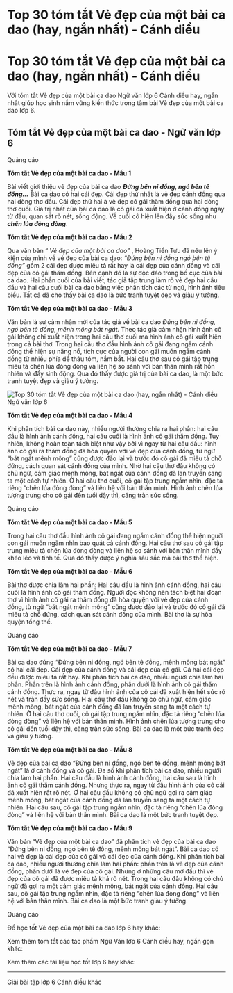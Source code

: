 # Top 30 tóm tắt Vẻ đẹp của một bài ca dao (hay, ngắn nhất) - Cánh diều

# Top 30 tóm tắt Vẻ đẹp của một bài ca dao (hay, ngắn nhất) - Cánh diều

Với tóm tắt Vẻ đẹp của một bài ca dao Ngữ văn lớp 6 Cánh diều hay, ngắn nhất giúp học sinh nắm vững kiến thức trọng tâm bài Vẻ đẹp của một bài ca dao lớp 6.

## Tóm tắt Vẻ đẹp của một bài ca dao - Ngữ văn lớp 6

Quảng cáo

**Tóm tắt Vẻ đẹp của một bài ca dao - Mẫu 1**

Bài viết giới thiệu vẻ đẹp của bài ca dao **_Đứng bên ni đồng, ngó bên tê đồng…_** Bài ca dao có hai cái đẹp. Cái đẹp thứ nhất là vẻ đẹp cánh đồng qua hai dòng thơ đầu. Cái đẹp thứ hai à vẻ đẹp cô gái thăm đồng qua hai dòng thơ cuối. Giá trị nhất của bài ca dao là cô gái đã xuất hiện ở cánh đồng ngay từ đầu, quan sát rõ nét, sống động. Về cuối cô hiện lên đầy sức sống như **_chẽn lúa đòng đòng_**.

**Tóm tắt Vẻ đẹp của một bài ca dao - Mẫu 2**

Qua văn bản “ _Vẻ đẹp của một bài ca dao”_ , Hoàng Tiến Tựu đã nêu lên ý kiến của mình về vẻ đẹp của bài ca dao: _“Đứng bên ni đồng ngó bên tê đồng”_ gồm 2 cái đẹp được miêu tả rất hay là cái đẹp của cánh đồng và cái đẹp của cô gái thăm đồng. Bên cạnh đó là sự độc đáo trong bố cục của bài ca dao. Hai phần cuối của bài viết, tác giả tập trung làm rõ vẻ đẹp hai câu đầu và hai câu cuối bài ca dao bằng việc phân tích các từ ngữ, hình ảnh tiêu biểu. Tất cả đã cho thấy bài ca dao là bức tranh tuyệt đẹp và giàu ý tưởng. 

**Tóm tắt Vẻ đẹp của một bài ca dao - Mẫu 3**

Văn bản là sự cảm nhận mới của tác giả về bài ca dao _Đứng bên ni đồng, ngó bên tê đồng, mênh mông bát ngát._ Theo tác giả cảm nhận hình ảnh cô gái không chỉ xuất hiện trong hai câu thơ cuối mà hình ảnh cô gái xuất hiện trong cả bài thơ. Trong hai câu thơ đầu hình ảnh cô gái đang ngắm cánh đồng thể hiện sự năng nổ, tích cực của người con gái muốn ngắm cánh đồng từ nhiều phía để thâu tóm, nắm bắt. Hai câu thơ sau cô gái tập trung miêu tả chẽn lúa đòng đòng và liên hệ so sánh với bản thân mình rất hồn nhiên và đầy sinh động. Qua đó thấy được giá trị của bài ca dao, là một bức tranh tuyệt đẹp và giàu ý tưởng.

![Top 30 tóm tắt Vẻ đẹp của một bài ca dao \(hay, ngắn nhất\) - Cánh diều Ngữ văn lớp 6](https://vietjack.com/soan-van-lop-6-cd/images/tom-tat-ve-dep-cua-mot-bai-ca-dao-66795.png)

**Tóm tắt Vẻ đẹp của một bài ca dao - Mẫu 4**

Khi phân tích bài ca dao này, nhiều người thường chia ra hai phần: hai câu đầu là hình ảnh cánh đồng, hai câu cuối là hình ảnh cô gái thăm đồng. Tuy nhiên, không hoàn toàn tách biệt như vậy bởi vì ngay từ hai câu đầu: hình ảnh cô gái ra thăm đồng đã hòa quyện với vẻ đẹp của cánh đồng, từ ngữ “bát ngát mênh mông” cũng được đảo lại và trước đó cô gái đã miêu tả chỗ đứng, cách quan sát cánh đồng của mình. Nhờ hai câu thơ đầu không có chủ ngữ, cảm giác mênh mông, bát ngát của cánh đồng đã lan truyền sang ta một cách tự nhiên. Ở hai câu thơ cuối, cô gái tập trung ngắm nhìn, đặc tả riêng “chẽn lúa đòng đòng” và liên hệ với bản thân mình. Hình ảnh chẽn lúa tượng trưng cho cô gái đến tuổi dậy thì, căng tràn sức sống. 

Quảng cáo

**Tóm tắt Vẻ đẹp của một bài ca dao - Mẫu 5**

Trong hai câu thơ đầu hình ảnh cô gái đang ngắm cánh đồng thể hiện người con gái muốn ngằm nhìn bao quát cả cánh đồng. Hai câu thơ sau cô gái tập trung miêu tả chẽn lúa đòng đòng và liên hệ so sánh với bản thân mình đầy khéo léo và tinh tế. Qua đó thấy được ý nghĩa sâu sắc mà bài thơ thể hiện.

**Tóm tắt Vẻ đẹp của một bài ca dao - Mẫu 6**

Bài thơ được chia làm hai phần: Hai câu đầu là hình ảnh cánh đồng, hai câu cuối là hình ảnh cô gái thăm đồng. Người đọc không nên tách biệt hai đoạn thơ vì hình ảnh cô gái ra thăm đồng đã hòa quyện với vẻ đẹp của cánh đồng, từ ngữ “bát ngát mênh mông” cũng được đảo lại và trước đó cô gái đã miêu tả chỗ đứng, cách quan sát cánh đồng của mình. Bài thơ là sự hòa quyện tổng thể.

Quảng cáo

**Tóm tắt Vẻ đẹp của một bài ca dao - Mẫu 7**

Bài ca dao đứng “Đứng bên ni đồng, ngó bên tê đồng, mênh mông bát ngát” có hai cái đẹp. Cái đẹp của cánh đồng và cái đẹp của cô gái. Cả hai cái đẹp đều được miêu tả rất hay. Khi phân tích bài ca dao, nhiều người chia làm hai phần. Phần trên là hình ảnh cánh đồng, phần dưới là hình ảnh cô gái thăm cánh đồng. Thực ra, ngay từ đầu hình ảnh của cô cái đã xuất hiện hết sức rõ nét và tràn đầy sức sống. H ai câu thơ đầu không có chủ ngữ, cảm giác mênh mông, bát ngát của cánh đồng đã lan truyền sang ta một cách tự nhiên. Ở hai câu thơ cuối, cô gái tập trung ngắm nhìn, đặc tả riêng “chẽn lúa đòng đòng” và liên hệ với bản thân mình. Hình ảnh chẽn lúa tượng trưng cho cô gái đến tuổi dậy thì, căng tràn sức sống. Bài ca dao là một bức tranh đẹp và giàu ý tưởng.

**Tóm tắt Vẻ đẹp của một bài ca dao - Mẫu 8**

Vẻ đẹp của bài ca dao “Đứng bên ni đồng, ngó bên tê đồng, mênh mông bát ngát” là ở cánh đồng và cô gái. Đa số khi phân tích bài ca dao, nhiều người chia làm hai phần. Hai câu đầu là hình ảnh cánh đồng, hai câu sau là hình ảnh cô gái thăm cánh đồng. Nhưng thực ra, ngay từ đầu hình ảnh của cô cái đã xuất hiện rất rõ nét. Ở hai câu đầu không có chủ ngữ gợi ra cảm giác mênh mông, bát ngát của cánh đồng đã lan truyền sang ta một cách tự nhiên. Hai câu sau, cô gái tập trung ngắm nhìn, đặc tả riêng “chẽn lúa đòng đòng” và liên hệ với bản thân mình. Bài ca dao là một bức tranh tuyệt đẹp.

**Tóm tắt Vẻ đẹp của một bài ca dao - Mẫu 9**

Văn bản “Vẻ đẹp của một bài ca dao” đã phân tích vẻ đẹp của bài ca dao “Đứng bên ni đồng, ngó bên tê đồng, mênh mông bát ngát”. Bài ca dao có hai vẻ đẹp là cái đẹp của cô gái và cái đẹp của cánh đồng. Khi phân tích bài ca dao, nhiều người thường chia làm hai phần: phần trên là vẻ đẹp của cánh đồng, phần dưới là vẻ đẹp của cô gái. Nhưng ở những câu mở đầu thì vẻ đẹp của cô gái đã được miêu tả khá rõ nét. Trong hai câu đầu không có chủ ngữ đã gợi ra một cảm giác mênh mông, bát ngát của cánh đồng. Hai câu sau, cô gái tập trung ngắm nhìn, đặc tả riêng “chẽn lúa đòng đòng” và liên hệ với bản thân mình. Bài ca dao là một bức tranh giàu ý tưởng.

Quảng cáo

Để học tốt Vẻ đẹp của một bài ca dao lớp 6 hay khác:

Xem thêm tóm tắt các tác phẩm Ngữ Văn lớp 6 Cánh diều hay, ngắn gọn khác:

Xem thêm các tài liệu học tốt lớp 6 hay khác:

* * *

Giải bài tập lớp 6 Cánh diều khác
